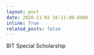 ```yaml
---
layout: post
date: 2020-11-02 16:11:00-0400
inline: True
related_posts: false
---
```


BIT Special Scholarship